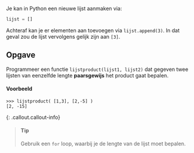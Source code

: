 Je kan in Python een nieuwe lijst aanmaken via:

```python
lijst = []
```

Achteraf kan je er elementen aan toevoegen via `lijst.append(3)`. In dat geval zou de lijst vervolgens gelijk zijn aan `[3]`.

## Opgave

Programmeer een functie `lijstproduct(lijst1, lijst2)` dat gegeven twee lijsten van eenzelfde lengte **paarsgewijs** het product gaat bepalen. 

#### Voorbeeld

```
>>> lijstproduct( [1,3], [2,-5] )
[2, -15]
```

{: .callout.callout-info}
> #### Tip
> Gebruik een `for` loop, waarbij je de lengte van de lijst moet bepalen.